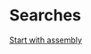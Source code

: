 # Searches

[Start with assembly](https://gist.github.com/yellowbyte/d91da3c3b0bc3ee6d1d1ac5327b1b4b2)
